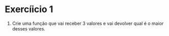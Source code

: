 # Exercíicio 1

1. Crie uma função que vai receber 3 valores e vai devolver qual é o maior desses valores.
